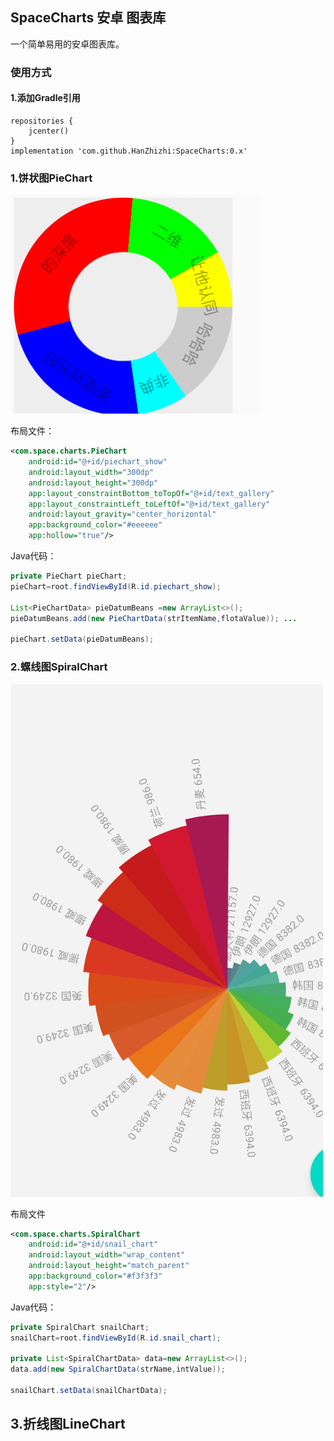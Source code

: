 ##  SpaceCharts 安卓 图表库

一个简单易用的安卓图表库。

### 使用方式

#### 1.添加Gradle引用

```
repositories {
    jcenter()
}
implementation 'com.github.HanZhizhi:SpaceCharts:0.x'
```



### 1.饼状图PieChart

<img src="https://github.com/HanZhizhi/SpaceCharts/raw/master/gallery/PieChart.png" width="400px" height="350px" />

布局文件：

```xml
<com.space.charts.PieChart
    android:id="@+id/piechart_show"
    android:layout_width="300dp"
    android:layout_height="300dp"
    app:layout_constraintBottom_toTopOf="@+id/text_gallery"
    app:layout_constraintLeft_toLeftOf="@+id/text_gallery"
    android:layout_gravity="center_horizontal"
    app:background_color="#eeeeee"
    app:hollow="true"/>
```

Java代码：

```java
private PieChart pieChart;
pieChart=root.findViewById(R.id.piechart_show);

List<PieChartData> pieDatumBeans =new ArrayList<>();
pieDatumBeans.add(new PieChartData(strItemName,flotaValue)); ...

pieChart.setData(pieDatumBeans);
```

### 2.螺线图SpiralChart

<img src="https://github.com/HanZhizhi/SpaceCharts/raw/master/gallery/SpiralChart.png" width="500px" height="820px" />

布局文件

```xml
<com.space.charts.SpiralChart
    android:id="@+id/snail_chart"
    android:layout_width="wrap_content"
    android:layout_height="match_parent"
    app:background_color="#f3f3f3"
    app:style="2"/>
```

Java代码：

```java
private SpiralChart snailChart;
snailChart=root.findViewById(R.id.snail_chart);

private List<SpiralChartData> data=new ArrayList<>();
data.add(new SpiralChartData(strName,intValue));

snailChart.setData(snailChartData);
```

## 3.折线图LineChart